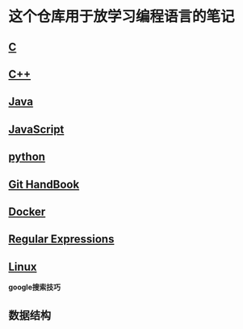 # 这个仓库用于放学习编程语言的笔记

## [C](C/catalog.md)

## [C++](./c++/catalog.md) 

## [Java](./Java/catalog.md)

## [JavaScript](./JavaScript/catalog.md)

## [python](python/catalog.md)

## [Git HandBook](./GitHandBook/catalog.md)

## [Docker](./docker/catalog.md)

## [Regular Expressions](RegularExpressions/catalog.md)

## [Linux](./Linux/catalog.md)

**google搜索技巧**

## 数据结构